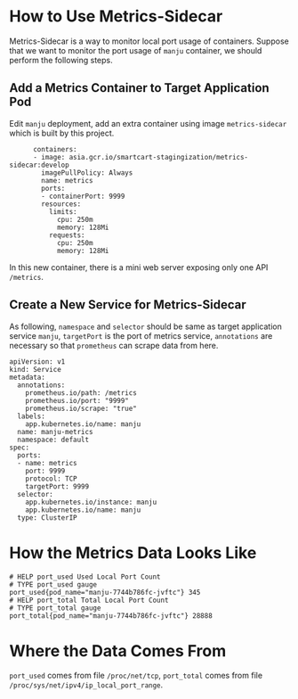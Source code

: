 # How to Use Metrics-Sidecar

Metrics-Sidecar is a way to monitor local port usage of containers.
Suppose that we want to monitor the port usage of `manju` container, we should perform the following steps.

## Add a Metrics Container to Target Application Pod

Edit `manju` deployment, add an extra container using image `metrics-sidecar` which is built by this project.

```
      containers:
      - image: asia.gcr.io/smartcart-stagingization/metrics-sidecar:develop
        imagePullPolicy: Always
        name: metrics
        ports:
        - containerPort: 9999
        resources:
          limits:
            cpu: 250m
            memory: 128Mi
          requests:
            cpu: 250m
            memory: 128Mi
```

In this new container, there is a mini web server exposing only one API `/metrics`.

## Create a New Service for Metrics-Sidecar

As following, `namespace` and `selector` should be same as target application service `manju`, `targetPort` is the port of metrics service, `annotations` are necessary so that `prometheus` can scrape data from here.

```
apiVersion: v1
kind: Service
metadata:
  annotations:
    prometheus.io/path: /metrics
    prometheus.io/port: "9999"
    prometheus.io/scrape: "true"
  labels:
    app.kubernetes.io/name: manju
  name: manju-metrics
  namespace: default
spec:
  ports:
  - name: metrics
    port: 9999
    protocol: TCP
    targetPort: 9999
  selector:
    app.kubernetes.io/instance: manju
    app.kubernetes.io/name: manju
  type: ClusterIP
```

# How the Metrics Data Looks Like

```
# HELP port_used Used Local Port Count
# TYPE port_used gauge
port_used{pod_name="manju-7744b786fc-jvftc"} 345
# HELP port_total Total Local Port Count
# TYPE port_total gauge
port_total{pod_name="manju-7744b786fc-jvftc"} 28888
```

# Where the Data Comes From

`port_used` comes from file `/proc/net/tcp`, `port_total` comes from file `/proc/sys/net/ipv4/ip_local_port_range`.
